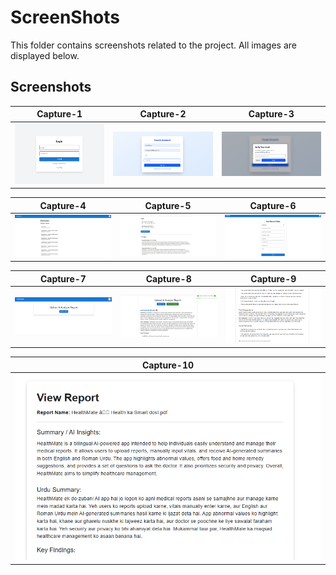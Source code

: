 # ScreenShots

This folder contains screenshots related to the project. All images are displayed below.

## Screenshots

| Capture-1 | Capture-2 | Capture-3 |
|-----------|-----------|-----------|
| ![Capture-1](ScreenShots/Capture-1.png) | ![Capture-2](ScreenShots/Capture-2.png) | ![Capture-3](ScreenShots/Capture-3.png) |

| Capture-4 | Capture-5 | Capture-6 |
|-----------|-----------|-----------|
| ![Capture-4](ScreenShots/Capture-4.png) | ![Capture-5](ScreenShots/Capture-5.png) | ![Capture-6](ScreenShots/Capture-6.png) |

| Capture-7 | Capture-8 | Capture-9 |
|-----------|-----------|-----------|
| ![Capture-7](ScreenShots/Capture-7.png) | ![Capture-8](ScreenShots/Capture-8.png) | ![Capture-9](ScreenShots/Capture-9.png) |

| Capture-10 |
|------------|
| ![Capture-10](ScreenShots/Capture-10.png) |

